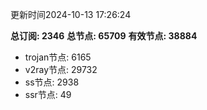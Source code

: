 更新时间2024-10-13 17:26:24

**总订阅: 2346**
**总节点: 65709**
**有效节点: 38884**
- trojan节点: 6165
- v2ray节点: 29732
- ss节点: 2938
- ssr节点: 49
